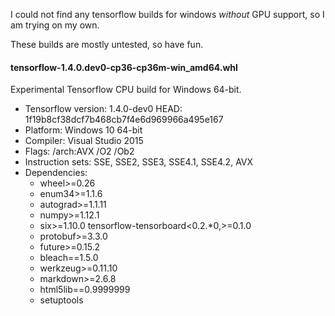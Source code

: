 I could not find any tensorflow builds for windows *without* GPU support, so I am trying on my own.

These builds are mostly untested, so have fun.

#### tensorflow-1.4.0.dev0-cp36-cp36m-win_amd64.whl

Experimental Tensorflow CPU build for Windows 64-bit.

- Tensorflow version: 1.4.0-dev0 HEAD: 1f19b8cf38dcf7b468cb7f4e6d969966a495e167
- Platform: Windows 10 64-bit
- Compiler: Visual Studio 2015
- Flags: /arch:AVX /O2 /Ob2
- Instruction sets: SSE, SSE2, SSE3, SSE4.1, SSE4.2, AVX
- Dependencies: 
	* wheel>=0.26
	* enum34>=1.1.6
	* autograd>=1.1.11
	* numpy>=1.12.1
	* six>=1.10.0
	 tensorflow-tensorboard<0.2.*0,>=0.1.0
	* protobuf>=3.3.0
	* future>=0.15.2
	* bleach==1.5.0
	* werkzeug>=0.11.10
	* markdown>=2.6.8
	* html5lib==0.9999999 
	* setuptools
